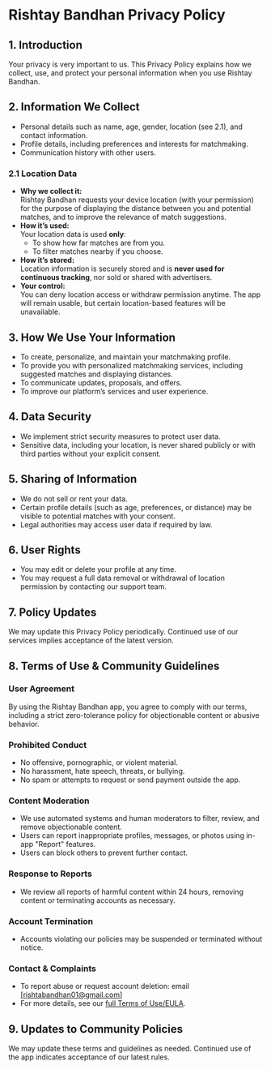 # Rishtay Bandhan Privacy Policy

## 1. Introduction
Your privacy is very important to us. This Privacy Policy explains how we collect, use, and protect your personal information when you use Rishtay Bandhan.

## 2. Information We Collect

- Personal details such as name, age, gender, location (see 2.1), and contact information.
- Profile details, including preferences and interests for matchmaking.
- Communication history with other users.

### 2.1 Location Data

- **Why we collect it:**  
  Rishtay Bandhan requests your device location (with your permission) for the purpose of displaying the distance between you and potential matches, and to improve the relevance of match suggestions.
- **How it’s used:**  
  Your location data is used **only**:
  - To show how far matches are from you.
  - To filter matches nearby if you choose.
- **How it’s stored:**  
  Location information is securely stored and is **never used for continuous tracking**, nor sold or shared with advertisers.
- **Your control:**  
  You can deny location access or withdraw permission anytime. The app will remain usable, but certain location-based features will be unavailable.

## 3. How We Use Your Information

- To create, personalize, and maintain your matchmaking profile.
- To provide you with personalized matchmaking services, including suggested matches and displaying distances.
- To communicate updates, proposals, and offers.
- To improve our platform’s services and user experience.

## 4. Data Security

- We implement strict security measures to protect user data.
- Sensitive data, including your location, is never shared publicly or with third parties without your explicit consent.

## 5. Sharing of Information

- We do not sell or rent your data.
- Certain profile details (such as age, preferences, or distance) may be visible to potential matches with your consent.
- Legal authorities may access user data if required by law.

## 6. User Rights

- You may edit or delete your profile at any time.
- You may request a full data removal or withdrawal of location permission by contacting our support team.

## 7. Policy Updates

We may update this Privacy Policy periodically. Continued use of our services implies acceptance of the latest version.

## 8. Terms of Use & Community Guidelines

### User Agreement

By using the Rishtay Bandhan app, you agree to comply with our terms, including a strict zero-tolerance policy for objectionable content or abusive behavior.

### Prohibited Conduct

- No offensive, pornographic, or violent material.
- No harassment, hate speech, threats, or bullying.
- No spam or attempts to request or send payment outside the app.

### Content Moderation

- We use automated systems and human moderators to filter, review, and remove objectionable content.
- Users can report inappropriate profiles, messages, or photos using in-app "Report" features.
- Users can block others to prevent further contact.

### Response to Reports

- We review all reports of harmful content within 24 hours, removing content or terminating accounts as necessary.

### Account Termination

- Accounts violating our policies may be suspended or terminated without notice.

### Contact & Complaints

- To report abuse or request account deletion: email [rishtabandhan01@gmail.com]
- For more details, see our [full Terms of Use/EULA](TERMS.md).

## 9. Updates to Community Policies
We may update these terms and guidelines as needed. Continued use of the app indicates acceptance of our latest rules.
